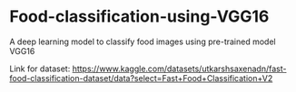# Food-classification-using-VGG16

A deep learning model to classify food images using pre-trained model VGG16


Link for dataset: https://www.kaggle.com/datasets/utkarshsaxenadn/fast-food-classification-dataset/data?select=Fast+Food+Classification+V2
